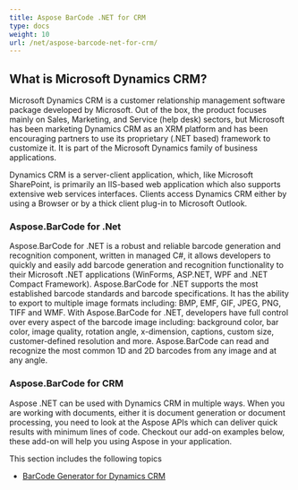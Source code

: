 ```yaml
---
title: Aspose BarCode .NET for CRM
type: docs
weight: 10
url: /net/aspose-barcode-net-for-crm/
---
```


## **What is Microsoft Dynamics CRM?**
Microsoft Dynamics CRM is a customer relationship management software package developed by Microsoft. Out of the box, the product focuses mainly on Sales, Marketing, and Service (help desk) sectors, but Microsoft has been marketing Dynamics CRM as an XRM platform and has been encouraging partners to use its proprietary (.NET based) framework to customize it. It is part of the Microsoft Dynamics family of business applications.

Dynamics CRM is a server-client application, which, like Microsoft SharePoint, is primarily an IIS-based web application which also supports extensive web services interfaces. Clients access Dynamics CRM either by using a Browser or by a thick client plug-in to Microsoft Outlook.
### **Aspose.BarCode for .Net**
Aspose.BarCode for .NET is a robust and reliable barcode generation and recognition component, written in managed C#, it allows developers to quickly and easily add barcode generation and recognition functionality to their Microsoft .NET applications (WinForms, ASP.NET, WPF and .NET Compact Framework).
Aspose.BarCode for .NET supports the most established barcode standards and barcode specifications. It has the ability to export to multiple image formats including: BMP, EMF, GIF, JPEG, PNG, TIFF and WMF.
With Aspose.BarCode for .NET, developers have full control over every aspect of the barcode image including: background color, bar color, image quality, rotation angle, x-dimension, captions, custom size, customer-defined resolution and more. Aspose.BarCode can read and recognize the most common 1D and 2D barcodes from any image and at any angle.
### **Aspose.BarCode for CRM**
Aspose .NET can be used with Dynamics CRM in multiple ways. When you are working with documents, either it is document generation or document processing, you need to look at the Aspose APIs which can deliver quick results with minimum lines of code. Checkout our add-on examples below, these add-on will help you using Aspose in your application.

This section includes the following topics

- [BarCode Generator for Dynamics CRM](/barcode/net/barcode-generator-for-dynamics-crm/)
